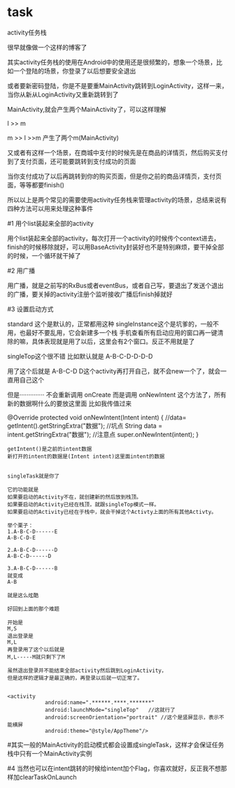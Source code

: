 # task
activity任务栈

很早就像做一个这样的博客了

其实activity任务栈的使用在Android中的使用还是很频繁的，想象一个场景，比如一个登陆的场景，你登录了以后想要安全退出

或者要新密码登陆，你是不是要重MainActivity跳转到LoginActivity，这样一来，当你从新从LoginActivity又重新跳转到了

MainActivity,就会产生两个MainActivity了，可以这样理解

l >> m

m >> l >>m  产生了两个m(MainActivity)

又或者有这样一个场景，在商城中支付的时候先是在商品的详情页，然后购买支付到了支付页面，还可能要跳转到支付成功的页面

当你支付成功了以后再跳转到你的购买页面，但是你之前的商品详情页，支付页面，等等都要finish()

所以以上是两个常见的需要使用activity任务栈来管理activity的场景，总结来说有四种方法可以用来处理这种事件

#1  用个list装起来全部的activity

用个list装起来全部的activity，每次打开一个activity的时候传个context进去，finish的时候移除就好，可以用BaseActivity封装好也不是特别麻烦，要干掉全部的时候，一个循环就干掉了

#2 用广播

用广播，就是之前写的RxBus或者eventBus，或者自己写，要退出了发送个退出的广播，要关掉的activity注册个监听接收广播后finish掉就好

#3 设置启动方式

standard 这个是默认的，正常都用这种
singleInstance这个是坑爹的，一般不用，也最好不要乱用，它会新建多一个栈
手机查看所有启动应用的窗口再一键清除的嘛，具体表现就是用了以后，这里会有2个窗口。反正不用就是了

singleTop这个很不错
比如默认就是
A-B-C-D-D-D-D

用了这个后就是
A-B-C-D
D这个activity再打开自己，就不会new一个了，就会一直用自己这个

但是··············
不会重新调用
onCreate
而是调用
onNewIntent
这个方法了，所有新的数据啊什么的要放这里面
比如我传值过来


 @Override
    protected void onNewIntent(Intent intent) {
        //data= getIntent().getStringExtra("数据");    //坑点
        String data = intent.getStringExtra("数据");  //注意点
        super.onNewIntent(intent);
    }


    getIntent()是之前的intent数据
    新打开的intent的数据是(Intent intent)这里面intent的数据


    singleTask就是你了

    它的功能就是
    如果要启动的Activity不在，就创建新的然后放到栈顶。
    如果要启动的Activity已经在栈顶，就跟singleTop模式一样。
    如果要启动的Activity已经在于栈中，就会干掉这个Activty上面的所有其他Activty。

    举个栗子：
    1.A-B-C-D------E
    A-B-C-D-E

    2.A-B-C-D------D
    A-B-C-D------D

    3.A-B-C-D------B
    就变成
    A-B

    就是这么炫酷

    好回到上面的那个难题

    开始是
    M,S
    退出登录是
    M,L
    再登录用了这个以后就是
    M,L-----M就只剩下了M

    虽然退出登录并不能结束全部activity然后跳到LoginActivity，
    但是这样的逻辑才是最正确的，再登录以后就一切正常了。


    <activity
                android:name=".******.****.*******"
                android:launchMode="singleTop"   //这就行了
                android:screenOrientation="portrait" //这个是竖屏显示，表示不能横屏
                android:theme="@style/AppTheme"/>


#其实一般的MainActivity的启动模式都会设置成singleTask，这样才会保证任务栈中只有一个MainActivity实例



#4 当然也可以在intent跳转的时候给intent加个Flag，你喜欢就好，反正我不想那样加clearTaskOnLaunch